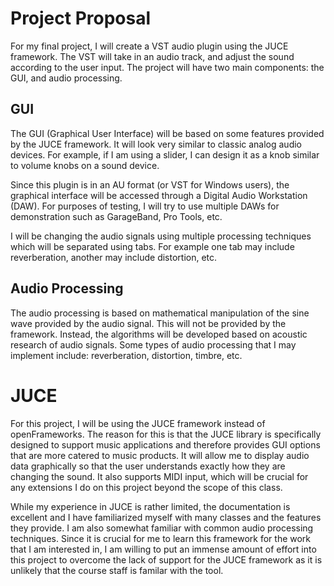 # Project Proposal
For my final project, I will create a VST audio plugin using the JUCE framework. The VST will take in an audio track, and adjust the sound according to the user input. The project will have two main components: the GUI, and audio processing. 

## GUI
The GUI (Graphical User Interface) will be based on some features provided by the JUCE framework. It will look very similar to classic analog audio devices. For example, if I am using a slider, I can design it as a knob similar to volume knobs on a sound device.

Since this plugin is in an AU format (or VST for Windows users), the graphical interface will be accessed through a Digital Audio Workstation (DAW). For purposes of testing, I will try to use multiple DAWs for demonstration such as GarageBand, Pro Tools, etc.

I will be changing the audio signals using multiple processing techniques which will be separated using tabs. For example one tab may include reverberation, another may include distortion, etc.

## Audio Processing
The audio processing is based on mathematical manipulation of the sine wave provided by the audio signal. This will not be provided by the framework. Instead, the algorithms will be developed based on acoustic research of audio signals. Some types of audio processing that I may implement include: reverberation, distortion, timbre, etc. 

# JUCE
For this project, I will be using the JUCE framework instead of openFrameworks. The reason for this is that the JUCE library is specifically designed to support music applications and therefore provides GUI options that are more catered to music products. It will allow me to display audio data graphically so that the user understands exactly how they are changing the sound. It also supports MIDI input, which will be crucial for any extensions I do on this project beyond the scope of this class.

While my experience in JUCE is rather limited, the documentation is excellent and I have familiarized myself with many classes and the features they provide. I am also somewhat familiar with common audio processing techniques. Since it is crucial for me to learn this framework for the work that I am interested in, I am willing to put an immense amount of effort into this project to overcome the lack of support for the JUCE framework as it is unlikely that the course staff is familar with the tool.

